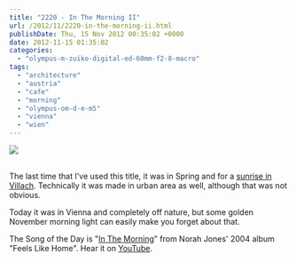 ```yaml
---
title: "2220 - In The Morning II"
url: /2012/11/2220-in-the-morning-ii.html
publishDate: Thu, 15 Nov 2012 00:35:02 +0000
date: 2012-11-15 01:35:02
categories: 
  - "olympus-m-zuiko-digital-ed-60mm-f2-8-macro"
tags: 
  - "architecture"
  - "austria"
  - "cafe"
  - "morning"
  - "olympus-om-d-e-m5"
  - "vienna"
  - "wien"
---
```

<div class="container">
<div class="center"><a target="_blank" href="https://d25zfm9zpd7gm5.cloudfront.net/1200x1200/2012/20121114_074243_lr.jpg"><img src="https://d25zfm9zpd7gm5.cloudfront.net/0600x0600/2012/20121114_074243_lr.jpg" /></a></div>
</div>
<br />

The last time that I've used this title, it was in Spring and for a <a href="/2012/03/1991-in-the-morning.html" target="_blank">sunrise in Villach</a>. Technically it was made in urban area as well, although that was not obvious.

Today it was in Vienna and completely off nature, but some golden November morning light can easily make you forget about that.

 The Song of the Day is "<a href="http://www.lyricsmode.com/lyrics/n/norah_jones/in_the_morning.html" target="_blank">In The Morning</a>" from Norah Jones' 2004 album "Feels Like Home". Hear it on <a href="http://www.youtube.com/watch?v=rL6hEhpDYBo" target="_blank">YouTube</a>.
